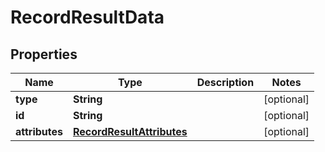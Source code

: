 

# RecordResultData

## Properties

Name | Type | Description | Notes
------------ | ------------- | ------------- | -------------
**type** | **String** |  |  [optional]
**id** | **String** |  |  [optional]
**attributes** | [**RecordResultAttributes**](RecordResultAttributes.md) |  |  [optional]



